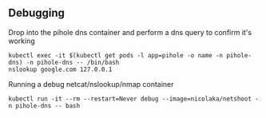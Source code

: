 ## Debugging

Drop into the pihole dns container and perform a dns query to confirm it's working

```
kubectl exec -it $(kubectl get pods -l app=pihole -o name -n pihole-dns) -n pihole-dns -- /bin/bash
nslookup google.com 127.0.0.1
```

Running a debug netcat/nslookup/nmap container

```aiignore
kubectl run -it --rm --restart=Never debug --image=nicolaka/netshoot -n pihole-dns -- bash
```
